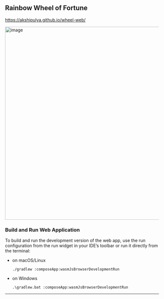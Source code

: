 ## Rainbow Wheel of Fortune

https://akshipulya.github.io/wheel-web/

<img width="1699" height="631" alt="image" src="https://github.com/user-attachments/assets/fa74f718-c882-4018-9193-f7501c88b1f5" />


### Build and Run Web Application

To build and run the development version of the web app, use the run configuration from the run widget
in your IDE’s toolbar or run it directly from the terminal:
- on macOS/Linux
  ```shell
  ./gradlew :composeApp:wasmJsBrowserDevelopmentRun
  ```
- on Windows
  ```shell
  .\gradlew.bat :composeApp:wasmJsBrowserDevelopmentRun
  ```

---
